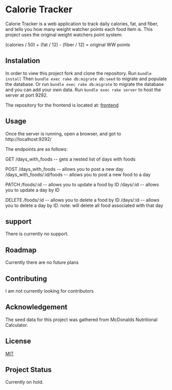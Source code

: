 # Calorie Tracker

Calorie Tracker is a web application to track daily calories, fat, and fiber, and tells you how many weight watcher points each food item is. This project uses the original weight watchers point system:

(calories / 50) + (fat / 12) - (fiber / 12) = original WW points

## Instalation

In order to view this project fork and clone the repository.
Run `bundle install`
Then `bundle exec rake db:migrate db:seed` to migrate and populate the database.
Or run `bundle exec rake db:migrate` to migrate the database and you can add your own data.
Run `bundle exec rake server` to host the server at port 9292.

The repository for the frontend is located at: [frontend](https://github.com/Joe1350/phase-3-project-frontend)

## Usage

Once the server is running, open a browser, and got to http://localhost:9292/

The endpoints are as follows:

GET
/days_with_foods -- gets a nested list of days with foods

POST
/days_with_foods -- allows you to post a new day
/days_with_foods/:id/foods -- allows you to post a new food to a day

PATCH
/foods/:id -- allows you to update a food by ID
/days/:id -- allows you to update a day by ID

DELETE
/foods/:id -- allows you to delete a food by ID
/days/:id -- allows you to delete a day by ID. note: will delete all food associated with that day

## support

There is currently no support.

## Roadmap

Currently there are no future plans

## Contributing

I am not currently looking for contributors

## Acknowledgement

The seed data for this project was gathered from McDonalds Nutritional Calculator.

## License

[MIT](https://choosealicense.com/licenses/mit/)

## Project Status

Currently on hold.
